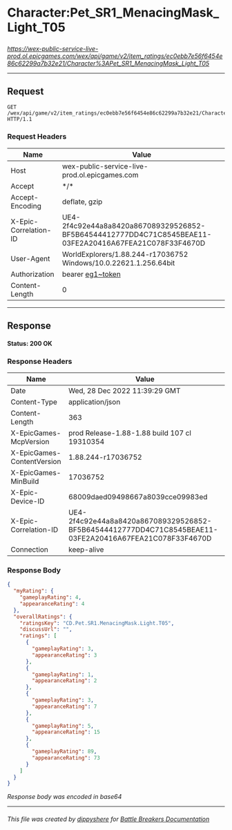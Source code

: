 # Character:Pet_SR1_MenacingMask_Light_T05

#####

*https://wex-public-service-live-prod.ol.epicgames.com/wex/api/game/v2/item_ratings/ec0ebb7e56f6454e86c62299a7b32e21/Character%3APet_SR1_MenacingMask_Light_T05*

___

## Request

```http request
GET /wex/api/game/v2/item_ratings/ec0ebb7e56f6454e86c62299a7b32e21/Character%3APet_SR1_MenacingMask_Light_T05 HTTP/1.1
```





### Request Headers

| Name | Value |
|---|---|
| Host | wex-public-service-live-prod.ol.epicgames.com |
| Accept | \*/\* |
| Accept-Encoding | deflate, gzip |
| X-Epic-Correlation-ID | UE4-2f4c92e44a8a8420a867089329526852-BF5B64544412777DD4C71C8545BEAE11-03FE2A20416A67FEA21C078F33F4670D |
| User-Agent | WorldExplorers/1.88.244-r17036752 Windows/10.0.22621.1.256.64bit |
| Authorization | bearer [eg1~token](https://github.com/dippyshere/battle-breakers-documentation/blob/master/docs/common/tokens/eg1.md) |
| Content-Length | 0 |



___

## Response

#### Status: 200 OK




### Response Headers

| Name | Value |
|---|---|
| Date | Wed, 28 Dec 2022 11:39:29 GMT |
| Content-Type | application/json |
| Content-Length | 363 |
| X-EpicGames-McpVersion | prod Release-1.88-1.88 build 107 cl 19310354 |
| X-EpicGames-ContentVersion | 1.88.244-r17036752 |
| X-EpicGames-MinBuild | 17036752 |
| X-Epic-Device-ID | 68009daed09498667a8039cce09983ed |
| X-Epic-Correlation-ID | UE4-2f4c92e44a8a8420a867089329526852-BF5B64544412777DD4C71C8545BEAE11-03FE2A20416A67FEA21C078F33F4670D |
| Connection | keep-alive |


### Response Body

```json
{
  "myRating": {
    "gameplayRating": 4,
    "appearanceRating": 4
  },
  "overallRatings": {
    "ratingsKey": "CD.Pet.SR1.MenacingMask.Light.T05",
    "discussUrl": "",
    "ratings": [
      {
        "gameplayRating": 3,
        "appearanceRating": 3
      },
      {
        "gameplayRating": 1,
        "appearanceRating": 2
      },
      {
        "gameplayRating": 3,
        "appearanceRating": 7
      },
      {
        "gameplayRating": 5,
        "appearanceRating": 15
      },
      {
        "gameplayRating": 89,
        "appearanceRating": 73
      }
    ]
  }
}
```

*Response body was encoded in base64*

___

###### This file was created by [dippyshere](https://github.com/dippyshere) for [Battle Breakers Documentation](https://github.com/dippyshere/battle-breakers-documentation)
